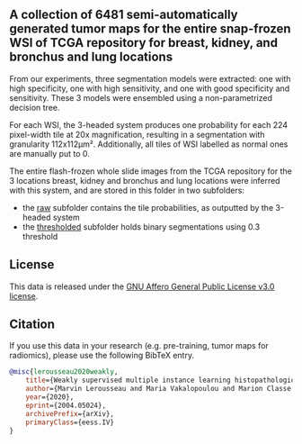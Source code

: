 ## A collection of 6481 semi-automatically generated tumor maps for the entire snap-frozen WSI of TCGA repository for breast, kidney, and bronchus and lung locations

From our experiments, three segmentation models were extracted: one with high specificity, 
one with high sensitivity, and one with good specificity and sensitivity. These 3 models were 
ensembled using a non-parametrized decision tree.

For each WSI, the 3-headed system produces one probability for each 224 pixel-width tile at 20x 
magnification, resulting in a segmentation with granularity 112x112μm². Additionally, all tiles of WSI labelled as 
normal ones are manually put to 0.

The entire flash-frozen whole slide images from the TCGA repository for the 3 locations breast, kidney and 
bronchus and lung locations were inferred with this system, and are stored in this folder in two 
subfolders:
- the [raw](raw) subfolder contains the tile probabilities, as outputted by the 3-headed system
- the [thresholded](thresholded) subfolder holds binary segmentations using 0.3 threshold 

## License

This data is released under the 
[GNU Affero General Public License v3.0 license](LICENSE).

## Citation

If you use this data in your research (e.g. pre-training, tumor maps for radiomics), 
please use the following BibTeX entry.

```BibTeX
@misc{lerousseau2020weakly,
    title={Weakly supervised multiple instance learning histopathological tumor segmentation},
    author={Marvin Lerousseau and Maria Vakalopoulou and Marion Classe and Julien Adam and Enzo Battistella and Alexandre Carré and Théo Estienne and Théophraste Henry and Eric Deutsch and Nikos Paragios},
    year={2020},
    eprint={2004.05024},
    archivePrefix={arXiv},
    primaryClass={eess.IV}
}
```

